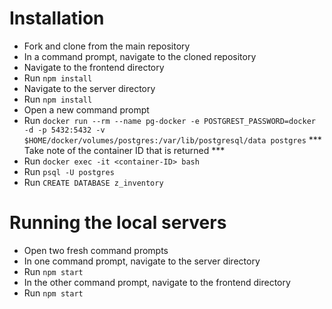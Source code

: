 # Installation
- Fork and clone from the main repository
- In a command prompt, navigate to the cloned repository
- Navigate to the frontend directory
- Run ```npm install```
- Navigate to the server directory
- Run ```npm install```
- Open a new command prompt
- Run ```docker run --rm --name pg-docker -e POSTGREST_PASSWORD=docker -d -p 5432:5432 -v $HOME/docker/volumes/postgres:/var/lib/postgresql/data postgres``` *** Take note of the container ID that is returned ***
- Run ```docker exec -it <container-ID> bash```
- Run ```psql -U postgres```
- Run ```CREATE DATABASE z_inventory```
  
# Running the local servers
- Open two fresh command prompts
- In one command prompt, navigate to the server directory
- Run ```npm start```
- In the other command prompt, navigate to the frontend directory
- Run ```npm start```
